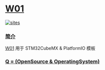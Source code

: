 ﻿# [W01](https://github.com/OS-Q/W01)

[![sites](http://182.61.61.133/link/resources/OSQ.png)](http://www.OS-Q.com)

### [简介](https://github.com/OS-Q/W01/wiki)

[W01](https://github.com/OS-Q/W01) 用于 STM32CubeMX & PlatformIO 模板

### [Q = (OpenSource & OperatingSystem) ](http://www.OS-Q.com)
